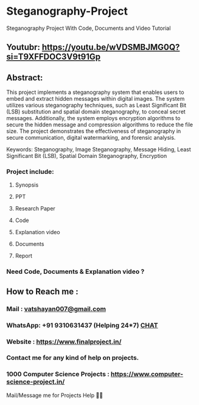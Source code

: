 # Steganography-Project
Steganography Project With Code, Documents and Video Tutorial

## Youtubr: https://youtu.be/wVDSMBJMG0Q?si=T9XFFDOC3V9t91Gp

## Abstract: 
This project implements a steganography system that enables users to embed and extract hidden messages within digital images. The system utilizes various steganography techniques, such as Least Significant Bit (LSB) substitution and spatial domain steganography, to conceal secret messages. Additionally, the system employs encryption algorithms to secure the hidden message and compression algorithms to reduce the file size. The project demonstrates the effectiveness of steganography in secure communication, digital watermarking, and forensic analysis.

Keywords: Steganography, Image Steganography, Message Hiding, Least Significant Bit (LSB), Spatial Domain Steganography, Encryption

### Project include: 

1. Synopsis

2. PPT

3. Research Paper


4. Code

5. Explanation video

6. Documents

7. Report


### Need Code, Documents & Explanation video ? 

## How to Reach me :

### Mail : vatshayan007@gmail.com 

### WhatsApp: +91 9310631437 (Helping 24*7) **[CHAT](https://wa.me/message/CHWN2AHCPMAZK1)** 

### Website : https://www.finalproject.in/

### Contact me for any kind of help on projects.
### 1000 Computer Science Projects : https://www.computer-science-project.in/


Mail/Message me for Projects Help 🙏🏻

